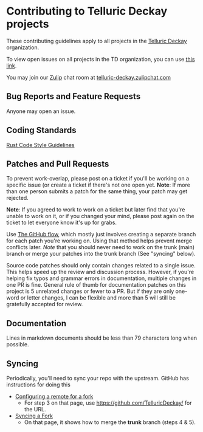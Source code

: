 # Contributing to Telluric Deckay projects

These contributing guidelines apply to all projects in the [Telluric
Deckay](https://github.com/TelluricDeckay/) organization.

To view open issues on all projects in the TD organization, you can use
[this
link](https://github.com/issues?q=is%3Aissue+is%3Aopen+org%3ATelluricDeckay).

You may join our [Zulip](https://zulip.com/) chat room at
[telluric-deckay.zulipchat.com](https://telluric-deckay.zulipchat.com/)

## Bug Reports and Feature Requests

Anyone may open an issue.

## Coding Standards

[Rust Code Style
Guidelines](https://doc.rust-lang.org/book/appendix-04-useful-development-tools.html?highlight=formatting#automatic-formatting-with-rustfmt)

## Patches and Pull Requests

To prevent work-overlap, please post on a ticket if you'll be working
on a specific issue (or create a ticket if there's not one open yet.
**Note**: If more than one person submits a patch for the same thing,
your patch may get rejected.

**Note**: If you agreed to work to work on a ticket but later find that
you're unable to work on it, or if you changed your mind, please post
again on the ticket to let everyone know it's up for grabs.

Use [The GitHub flow](https://guides.github.com/introduction/flow/),
which mostly just involves creating a separate branch for each patch
you're working on. Using that method helps prevent merge conflicts
later. *Note* that you should never need to work on the trunk (main)
branch or merge your patches into the trunk branch (See "syncing"
below).

Source code patches should only contain changes related to a single
issue. This helps speed up the review and discussion process. However,
if you're helping fix typos and grammar errors in documentation,
multiple changes in one PR is fine. General rule of thumb for
documentation patches on this project is 5 unrelated changes or fewer
to a PR. But if they are only one-word or letter changes, I can be
flexible and more than 5 will still be gratefully accepted for review.

## Documentation

Lines in markdown documents should be less than 79 characters long when
possible.

## Syncing

Periodically, you'll need to sync your repo with the upstream.
GitHub has instructions for doing this

* [Configuring a remote for a fork](https://help.github.com/articles/configuring-a-remote-for-a-fork/)
  * For step 3 on that page, use https://github.com/TelluricDeckay/<repo-name> for the URL.
* [Syncing a Fork](https://help.github.com/articles/syncing-a-fork/)
  * On that page, it shows how to merge the **trunk** branch (steps 4 & 5).
